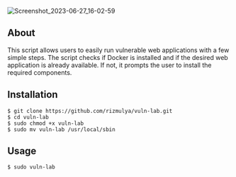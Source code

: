 ![Screenshot_2023-06-27_16-02-59](https://github.com/rizmulya/vuln-lab/assets/122626344/5be12ef1-165e-4004-a43d-1770647c46c0)

## About
This script allows users to easily run vulnerable web applications with a few simple steps. The script checks if Docker is installed and if the desired web application is already available. If not, it prompts the user to install the required components.

## Installation
```
$ git clone https://github.com/rizmulya/vuln-lab.git
$ cd vuln-lab
$ sudo chmod +x vuln-lab
$ sudo mv vuln-lab /usr/local/sbin
```

## Usage
```
$ sudo vuln-lab
```
